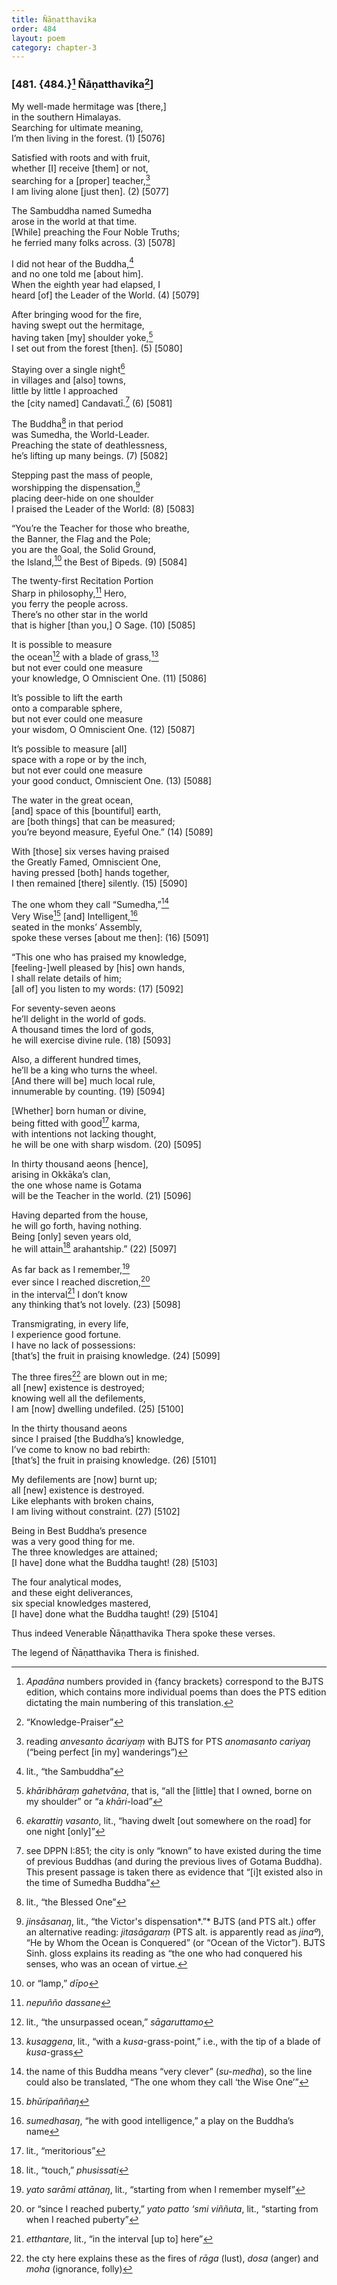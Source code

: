 ```yaml
---
title: Ñāṇatthavika
order: 484
layout: poem
category: chapter-3
---
```


### \[481. {484.}[^1] Ñāṇatthavika[^2]\]

My well-made hermitage was \[there,\]  
in the southern Himalayas.  
Searching for ultimate meaning,  
I’m then living in the forest. (1) \[5076\]

Satisfied with roots and with fruit,  
whether \[I\] receive \[them\] or not,  
searching for a \[proper\] teacher,[^3]  
I am living alone \[just then\]. (2) \[5077\]

The Sambuddha named Sumedha  
arose in the world at that time.  
\[While\] preaching the Four Noble Truths;  
he ferried many folks across. (3) \[5078\]

I did not hear of the Buddha,[^4]  
and no one told me \[about him\].  
When the eighth year had elapsed, I  
heard \[of\] the Leader of the World. (4) \[5079\]

After bringing wood for the fire,  
having swept out the hermitage,  
having taken \[my\] shoulder yoke,[^5]  
I set out from the forest \[then\]. (5) \[5080\]

Staying over a single night[^6]  
in villages and \[also\] towns,  
little by little I approached  
the \[city named\] Candavatī.[^7] (6) \[5081\]

The Buddha[^8] in that period  
was Sumedha, the World-Leader.  
Preaching the state of deathlessness,  
he’s lifting up many beings. (7) \[5082\]

Stepping past the mass of people,  
worshipping the dispensation,[^9]  
placing deer-hide on one shoulder  
I praised the Leader of the World: (8) \[5083\]

“You’re the Teacher for those who breathe,  
the Banner, the Flag and the Pole;  
you are the Goal, the Solid Ground,  
the Island,[^10] the Best of Bipeds. (9) \[5084\]

The twenty-first Recitation Portion  
Sharp in philosophy,[^11] Hero,  
you ferry the people across.  
There’s no other star in the world  
that is higher \[than you,\] O Sage. (10) \[5085\]

It is possible to measure  
the ocean[^12] with a blade of grass,[^13]  
but not ever could one measure  
your knowledge, O Omniscient One. (11) \[5086\]

It’s possible to lift the earth  
onto a comparable sphere,  
but not ever could one measure  
your wisdom, O Omniscient One. (12) \[5087\]

It’s possible to measure \[all\]  
space with a rope or by the inch,  
but not ever could one measure  
your good conduct, Omniscient One. (13) \[5088\]

The water in the great ocean,  
\[and\] space of this \[bountiful\] earth,  
are \[both things\] that can be measured;  
you’re beyond measure, Eyeful One.” (14) \[5089\]

With \[those\] six verses having praised  
the Greatly Famed, Omniscient One,  
having pressed \[both\] hands together,  
I then remained \[there\] silently. (15) \[5090\]

The one whom they call “Sumedha,”[^14]  
Very Wise[^15] \[and\] Intelligent,[^16]  
seated in the monks’ Assembly,  
spoke these verses \[about me then\]: (16) \[5091\]

“This one who has praised my knowledge,  
\[feeling-\]well pleased by \[his\] own hands,  
I shall relate details of him;  
\[all of\] you listen to my words: (17) \[5092\]

For seventy-seven aeons  
he’ll delight in the world of gods.  
A thousand times the lord of gods,  
he will exercise divine rule. (18) \[5093\]

Also, a different hundred times,  
he’ll be a king who turns the wheel.  
\[And there will be\] much local rule,  
innumerable by counting. (19) \[5094\]

\[Whether\] born human or divine,  
being fitted with good[^17] karma,  
with intentions not lacking thought,  
he will be one with sharp wisdom. (20) \[5095\]

In thirty thousand aeons \[hence\],  
arising in Okkāka’s clan,  
the one whose name is Gotama  
will be the Teacher in the world. (21) \[5096\]

Having departed from the house,  
he will go forth, having nothing.  
Being \[only\] seven years old,  
he will attain[^18] arahantship.” (22) \[5097\]

As far back as I remember,[^19]  
ever since I reached discretion,[^20]  
in the interval[^21] I don’t know  
any thinking that’s not lovely. (23) \[5098\]

Transmigrating, in every life,  
I experience good fortune.  
I have no lack of possessions:  
\[that’s\] the fruit in praising knowledge. (24) \[5099\]

The three fires[^22] are blown out in me;  
all \[new\] existence is destroyed;  
knowing well all the defilements,  
I am \[now\] dwelling undefiled. (25) \[5100\]

In the thirty thousand aeons  
since I praised \[the Buddha’s\] knowledge,  
I’ve come to know no bad rebirth:  
\[that’s\] the fruit in praising knowledge. (26) \[5101\]

My defilements are \[now\] burnt up;  
all \[new\] existence is destroyed.  
Like elephants with broken chains,  
I am living without constraint. (27) \[5102\]

Being in Best Buddha’s presence  
was a very good thing for me.  
The three knowledges are attained;  
\[I have\] done what the Buddha taught! (28) \[5103\]

The four analytical modes,  
and these eight deliverances,  
six special knowledges mastered,  
\[I have\] done what the Buddha taught! (29) \[5104\]

Thus indeed Venerable Ñāṇatthavika Thera spoke these verses.

The legend of Ñāṇatthavika Thera is finished.

[^1]: *Apadāna* numbers provided in {fancy brackets} correspond to the BJTS edition, which contains more individual poems than does the PTS edition dictating the main numbering of this translation.

[^2]: “Knowledge-Praiser”

[^3]: reading *anvesanto ācariyaṃ* with BJTS for PTS *anomasanto cariyaŋ* (“being perfect \[in my\] wanderings”)

[^4]: lit., “the Sambuddha”

[^5]: *khāribhāraṃ gahetvāna*, that is, “all the \[little\] that I owned, borne on my shoulder” or “a *khāri*-load”

[^6]: *ekarattiŋ vasanto*, lit., “having dwelt \[out somewhere on the road\] for one night \[only\]”

[^7]: see DPPN I:851; the city is only “known” to have existed during the time of previous Buddhas (and during the previous lives of Gotama Buddha). This present passage is taken there as evidence that “\[i\]t existed also in the time of Sumedha Buddha”

[^8]: lit., “the Blessed One”

[^9]: *jinsāsanaŋ*, lit., “the Victor's dispensation*.”* BJTS (and PTS alt.) offer an alternative reading: *jitasāgaraṃ* (PTS alt. is apparently read as *jinaº*), “He by Whom the Ocean is Conquered” (or “Ocean of the Victor”). BJTS Sinh. gloss explains its reading as “the one who had conquered his senses, who was an ocean of virtue.

[^10]: or “lamp,” *dīpo*

[^11]: *nepuñño dassane*

[^12]: lit., “the unsurpassed ocean,” *sāgaruttamo*

[^13]: *kusaggena*, lit., “with a *kusa*-grass-point,” i.e., with the tip of a blade of *kusa*-grass

[^14]: the name of this Buddha means “very clever” (*su-medha*), so the line could also be translated, “The one whom they call ‘the Wise One’”

[^15]: *bhūripaññaŋ*

[^16]: *sumedhasaŋ*, “he with good intelligence,” a play on the Buddha’s name

[^17]: lit., “meritorious”

[^18]: lit., “touch,” *phusissati*

[^19]: *yato sarāmi attānaŋ*, lit., “starting from when I remember myself”

[^20]: or “since I reached puberty,” *yato patto ‘smi viññuta*, lit., “starting from when I reached puberty”

[^21]: *etthantare*, lit., “in the interval \[up to\] here”

[^22]: the cty here explains these as the fires of *rāga* (lust), *dosa* (anger) and *moha* (ignorance, folly)

